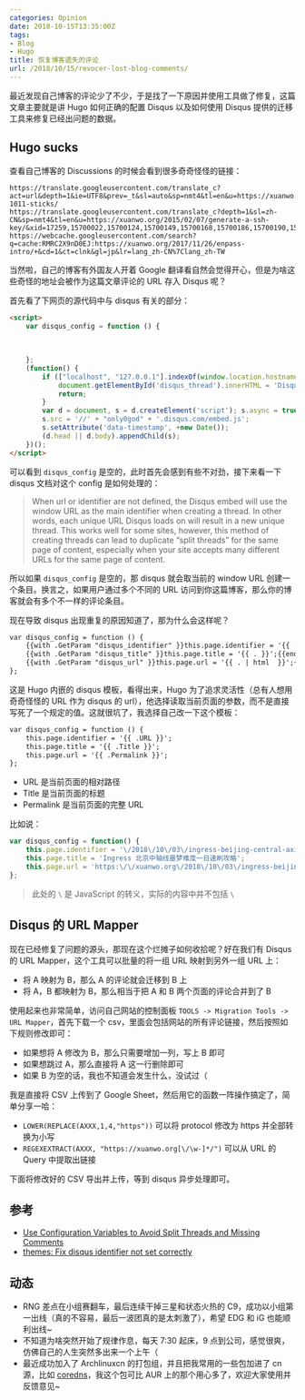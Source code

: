 ```yaml
---
categories: Opinion
date: 2018-10-15T13:35:00Z
tags:
- Blog
- Hugo
title: 恢复博客遗失的评论 
url: /2018/10/15/revocer-lost-blog-comments/
---
```


最近发现自己博客的评论少了不少，于是找了一下原因并使用工具做了修复，这篇文章主要就是讲 Hugo 如何正确的配置 Disqus 以及如何使用 Disqus 提供的迁移工具来修复已经出问题的数据。

<!--more-->

## Hugo sucks

查看自己博客的 Discussions 的时候会看到很多奇奇怪怪的链接：

```
https://translate.googleusercontent.com/translate_c?act=url&depth=1&ie=UTF8&prev=_t&sl=auto&sp=nmt4&tl=en&u=https://xuanwo.org/2014/07/16/poj-1011-sticks/
https://translate.googleusercontent.com/translate_c?depth=1&sl=zh-CN&sp=nmt4&tl=en&u=https://xuanwo.org/2015/02/07/generate-a-ssh-key/&xid=17259,15700022,15700124,15700149,15700168,15700186,15700190,15700201,15700208
https://webcache.googleusercontent.com/search?q=cache:RMRC2X9nD0EJ:https://xuanwo.org/2017/11/26/enpass-intro/+&cd=1&ct=clnk&gl=jp&lr=lang_zh-CN%7Clang_zh-TW
```

当然啦，自己的博客有外国友人开着 Google 翻译看自然会觉得开心，但是为啥这些奇怪的地址会被作为这篇文章评论的 URL 存入 Disqus 呢？

首先看了下网页的源代码中与 disqus 有关的部分：

```html
<script>
    var disqus_config = function () {
    
    
    
    };
    (function() {
        if (["localhost", "127.0.0.1"].indexOf(window.location.hostname) != -1) {
            document.getElementById('disqus_thread').innerHTML = 'Disqus comments not available by default when the website is previewed locally.';
            return;
        }
        var d = document, s = d.createElement('script'); s.async = true;
        s.src = '//' + "only0god" + '.disqus.com/embed.js';
        s.setAttribute('data-timestamp', +new Date());
        (d.head || d.body).appendChild(s);
    })();
</script>
```

可以看到 `disqus_config` 是空的，此时首先会感到有些不对劲，接下来看一下 disqus 文档对这个 config 是如何处理的：

> When url or identifier are not defined, the Disqus embed will use the window URL as the main identifier when creating a thread. In other words, each unique URL Disqus loads on will result in a new unique thread. This works well for some sites, however, this method of creating threads can lead to duplicate “split threads” for the same page of content, especially when your site accepts many different URLs for the same page of content.

所以如果 `disqus_config` 是空的，那 disqus 就会取当前的 window URL 创建一个条目。换言之，如果用户通过多个不同的 URL 访问到你这篇博客，那么你的博客就会有多个不一样的评论条目。

现在导致 disqus 出现重复的原因知道了，那为什么会这样呢？

```html
var disqus_config = function () {
    {{with .GetParam "disqus_identifier" }}this.page.identifier = '{{ . }}';{{end}}
    {{with .GetParam "disqus_title" }}this.page.title = '{{ . }}';{{end}}
    {{with .GetParam "disqus_url" }}this.page.url = '{{ . | html  }}';{{end}}
};
```

这是 Hugo 内嵌的 disqus 模板，看得出来，Hugo 为了追求灵活性（总有人想用奇奇怪怪的 URL 作为 disqus 的 url），他选择读取当前页面的参数，而不是直接写死了一个规定的值。这就很坑了，我选择自己改一下这个模板：

```html
var disqus_config = function () {
    this.page.identifier = '{{ .URL }}';
    this.page.title = '{{ .Title }}';
    this.page.url = '{{ .Permalink }}';
};
```

- URL 是当前页面的相对路径
- Title 是当前页面的标题
- Permalink 是当前页面的完整 URL

比如说：

```js
var disqus_config = function() {
    this.page.identifier = '\/2018\/10\/03\/ingress-beijing-central-axis\/';
    this.page.title = 'Ingress 北京中轴线噩梦难度一日速刷攻略';
    this.page.url = 'https:\/\/xuanwo.org\/2018\/10\/03\/ingress-beijing-central-axis\/';
};
```

> 此处的 `\` 是 JavaScript 的转义，实际的内容中并不包括 `\`

## Disqus 的 URL Mapper

现在已经修复了问题的源头，那现在这个烂摊子如何收拾呢？好在我们有 Disqus 的 URL Mapper，这个工具可以批量的将一组 URL 映射到另外一组 URL 上：

- 将 A 映射为 B，那么 A 的评论就会迁移到 B 上
- 将 A，B 都映射为 B，那么相当于把 A 和 B 两个页面的评论合并到了 B

使用起来也非常简单，访问自己网站的控制面板 `TOOLS -> Migration Tools -> URL Mapper`，首先下载一个 csv，里面会包括网站的所有评论链接，然后按照如下规则修改即可：

- 如果想将 A 修改为 B，那么只需要增加一列，写上 B 即可
- 如果想跳过 A，那么直接将 A 这一行删除即可
- 如果 B 为空的话，我也不知道会发生什么，没试过（

我是直接将 CSV 上传到了 Google Sheet，然后用它的函数一阵操作搞定了，简单分享一哈：


- `LOWER(REPLACE(AXXX,1,4,"https"))` 可以将 protocol 修改为 https 并全部转换为小写
- `REGEXEXTRACT(AXXX, "https://xuanwo.org[\/\w-]*/")` 可以从 URL 的 Query 中提取出链接

下面将修改好的 CSV 导出并上传，等到 disqus 异步处理即可。

## 参考

- [Use Configuration Variables to Avoid Split Threads and Missing Comments](https://help.disqus.com/troubleshooting/use-configuration-variables-to-avoid-split-threads-and-missing-comments)
- [themes: Fix disqus identifier not set correctly](https://github.com/Xuanwo/xuanwo.github.io/commit/bfb38029cabe8f3a5b1c33f808644e89cb5111b9)

## 动态

- RNG 差点在小组赛翻车，最后连续干掉三星和状态火热的 C9，成功以小组第一出线（真的不容易，最后一波团真的是太刺激了），希望 EDG 和 iG 也能顺利出线~
- 不知道为啥突然开始了规律作息，每天 7:30 起床，9 点到公司，感觉很爽，仿佛自己的人生突然多出来一个上午（
- 最近成功加入了 Archlinuxcn 的打包组，并且把我常用的一些包加进了 cn 源，比如 [coredns](https://github.com/archlinuxcn/repo/tree/master/coredns)，我这个包可比 AUR 上的那个用心多了，欢迎大家使用并反馈意见~
